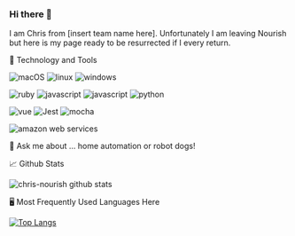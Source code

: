 ### Hi there 👋
I am Chris from [insert team name here]. Unfortunately I am leaving Nourish but here is my page ready to be resurrected if I every return.

🔧 Technology and Tools

![macOS](https://img.shields.io/badge/OS-macOs-informational?style=flat&logo=Apple&logoColor=white&color=2bbc8a) ![linux](https://img.shields.io/badge/OS-Linux-informational?style=flat&logo=Linux&logoColor=white&color=2bbc8a) ![windows](https://img.shields.io/badge/OS-Windows-informational?style=flat&logo=Windows&logoColor=white&color=2bbc8a)

![ruby](https://img.shields.io/badge/Code-Ruby-informational?style=flat&logo=Ruby&logoColor=white&color=2bbc8a) ![javascript](https://img.shields.io/badge/Code-TypeScript-informational?style=flat&logo=TypeScript&logoColor=white&color=2bbc8a) ![javascript](https://img.shields.io/badge/Code-JavaScript-informational?style=flat&logo=JavaScript&logoColor=white&color=2bbc8a) ![python](https://img.shields.io/badge/Code-Python-informational?style=flat&logo=Python&logoColor=white&color=2bbc8a)

![vue](https://img.shields.io/badge/FrontEnd-Vue-informational?style=flat&logo=vuedotjs&logoColor=white&color=2bbc8a) ![Jest](https://img.shields.io/badge/Testing-Jest-informational?style=flat&logo=Jest&logoColor=white&color=2bbc8a) ![mocha](https://img.shields.io/badge/Testing-Mocha-informational?style=flat&logo=mocha&logoColor=white&color=2bbc8a)

![amazon web services](https://img.shields.io/badge/Cloud-Amazon%20Web%20Service-informational?style=flat&logo=Amazon%20AWS&logoColor=white&color=2bbc8a)

💬 Ask me about ... home automation or robot dogs!

📈 Github Stats

![chris-nourish github stats](https://github-readme-stats.vercel.app/api?username=chris-nourish&show_icons=true&theme=radical)

🖥️ Most Frequently Used Languages Here

[![Top Langs](https://github-readme-stats.vercel.app/api/top-langs/?username=chris-nourish&layout=compact)](https://github.com/anuraghazra/github-readme-stats)

